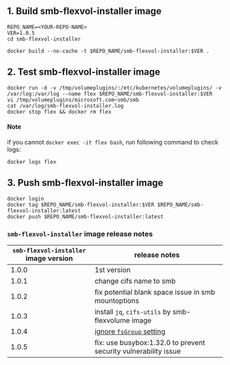 ## 1. Build smb-flexvol-installer image

```
REPO_NAME=<YOUR-REPO-NAME>
VER=1.0.5
cd smb-flexvol-installer

docker build --no-cache -t $REPO_NAME/smb-flexvol-installer:$VER .
```
## 2. Test smb-flexvol-installer image
```
docker run -d -v /tmp/volumeplugins/:/etc/kubernetes/volumeplugins/ -v /var/log:/var/log --name flex $REPO_NAME/smb-flexvol-installer:$VER
vi /tmp/volumeplugins/microsoft.com~smb/smb
cat /var/log/smb-flexvol-installer.log
docker stop flex && docker rm flex
```

#### Note
if you cannot `docker exec -it flex bash`, run following command to check logs:
```
docker logs flex
```

## 3. Push smb-flexvol-installer image
```
docker login
docker tag $REPO_NAME/smb-flexvol-installer:$VER $REPO_NAME/smb-flexvol-installer:latest
docker push $REPO_NAME/smb-flexvol-installer:latest
```

### `smb-flexvol-installer` image release notes
| `smb-flexvol-installer` image version | release notes |
| ---- | ---- |
| 1.0.0 | 1st version  |
| 1.0.1 | change cifs name to smb |
| 1.0.2 | fix potential blank space issue in smb mountoptions |
| 1.0.3 | install `jq`, `cifs-utils` by smb-flexvolume image |
| 1.0.4 | [ignore `fsGroup` setting](https://github.com/Azure/kubernetes-volume-drivers/pull/84) |
| 1.0.5 | fix: use busybox:1.32.0 to prevent security vulnerability issue |
